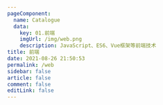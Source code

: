 ```yaml
---
pageComponent: 
  name: Catalogue
  data: 
    key: 01.前端
    imgUrl: /img/web.png
    description: JavaScript、ES6、Vue框架等前端技术
title: 前端
date: 2021-08-26 21:50:53
permalink: /web
sidebar: false
article: false
comment: false
editLink: false
---
```


